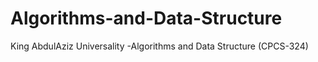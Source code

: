 # Algorithms-and-Data-Structure
King AbdulAziz Universality -Algorithms and Data Structure (CPCS-324)
